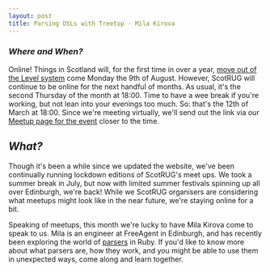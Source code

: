 ```yaml
---
layout: post
title: Parsing DSLs with Treetop - Mila Kirova
---
```


### *Where and When?*
Online! Things in Scotland will, for the first time in over a year, [move out of the Level system](https://www.gov.scot/news/scotland-to-move-beyond-level-0/) come Monday the 9th of August. However, ScotRUG will continue to be online for the next handful of months. As usual, it's the second Thursday of the month at 18:00. Time to have a wee break if you're working, but not lean into your evenings too much. So: that's the 12th of March at 18:00. Since we're meeting virtually, we'll send out the link via our [Meetup page for the event](https://www.meetup.com/scotrug/events/mljltlycclbqb/) closer to the time.


## *What?*
Though it's been a while since we updated the website, we've been continually running lockdown editions of ScotRUG's meet ups. We took a summer break in July, but now with limited summer festivals spinning up all over Edinburgh, we're back! While we ScotRUG organisers are considering what meetups might look like in the near future, we're staying online for a bit.

Speaking of meetups, this month we're lucky to have Mila Kirova come to speak to us. Mila is an engineer at FreeAgent in Edinburgh, and has recently been exploring the world of [parsers](https://en.wikipedia.org/wiki/Parsing#Computer_languages) in Ruby. If you'd like to know more about what parsers are, how they work, and you might be able to use them in unexpected ways, come along and learn together.
